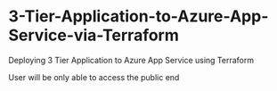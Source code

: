 # 3-Tier-Application-to-Azure-App-Service-via-Terraform
Deploying 3 Tier Application to Azure App Service using Terraform

User will be only able to access the public end